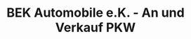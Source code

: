 ---
title: "BEK Automobile e.K. - An und Verkauf PKW"
url: /adelshausen/bek-automobile-e-k-an-und-verkauf-pkw/
shop: Autohaus
---